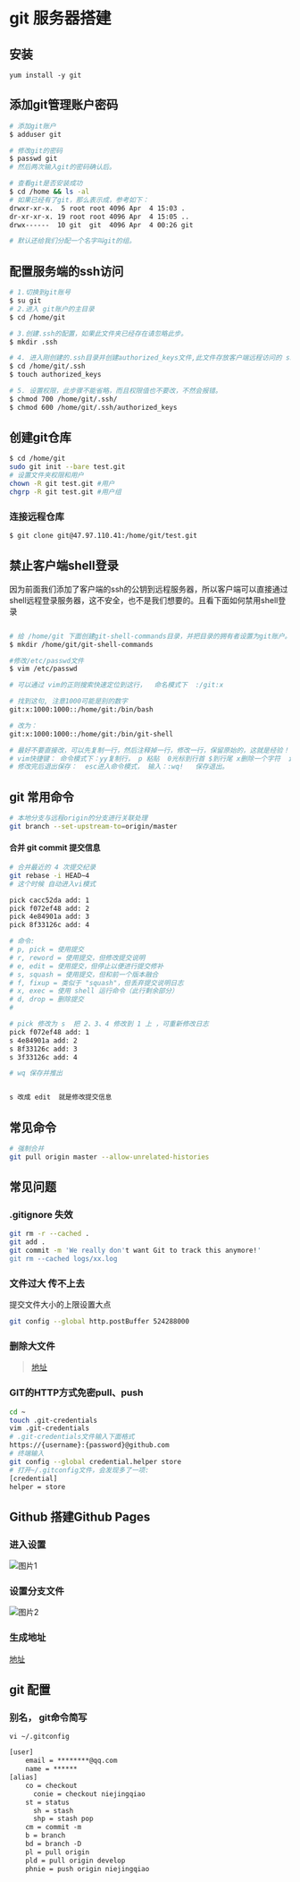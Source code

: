 # git 服务器搭建

## 安装
`yum install -y git`

## 添加git管理账户密码
```bash
# 添加git账户
$ adduser git

# 修改git的密码
$ passwd git
# 然后两次输入git的密码确认后。

# 查看git是否安装成功
$ cd /home && ls -al
# 如果已经有了git，那么表示成，参考如下：
drwxr-xr-x.  5 root root 4096 Apr  4 15:03 .
dr-xr-xr-x. 19 root root 4096 Apr  4 15:05 ..
drwx------  10 git  git  4096 Apr  4 00:26 git

# 默认还给我们分配一个名字叫git的组。
```

## 配置服务端的ssh访问
```bash
# 1.切换到git账号
$ su git
# 2.进入 git账户的主目录
$ cd /home/git

# 3.创建.ssh的配置，如果此文件夹已经存在请忽略此步。
$ mkdir .ssh

# 4. 进入刚创建的.ssh目录并创建authorized_keys文件,此文件存放客户端远程访问的 ssh的公钥。
$ cd /home/git/.ssh
$ touch authorized_keys

# 5. 设置权限，此步骤不能省略，而且权限值也不要改，不然会报错。
$ chmod 700 /home/git/.ssh/
$ chmod 600 /home/git/.ssh/authorized_keys

```

## 创建git仓库
```bash
$ cd /home/git
sudo git init --bare test.git
# 设置文件夹权限和用户
chown -R git test.git #用户
chgrp -R git test.git #用户组
```

### 连接远程仓库
```bash
$ git clone git@47.97.110.41:/home/git/test.git
```

## 禁止客户端shell登录
因为前面我们添加了客户端的ssh的公钥到远程服务器，所以客户端可以直接通过shell远程登录服务器，这不安全，也不是我们想要的。且看下面如何禁用shell登录

```bash

# 给 /home/git 下面创建git-shell-commands目录，并把目录的拥有者设置为git账户。可以直接用git账号登录服务器终端操作。
$ mkdir /home/git/git-shell-commands

#修改/etc/passwd文件
$ vim /etc/passwd

# 可以通过 vim的正则搜索快速定位到这行，  命名模式下  :/git:x

# 找到这句, 注意1000可能是别的数字
git:x:1000:1000::/home/git:/bin/bash

# 改为：
git:x:1000:1000::/home/git:/bin/git-shell

# 最好不要直接改，可以先复制一行，然后注释掉一行，修改一行，保留原始的，这就是经验！！！
# vim快捷键： 命令模式下：yy复制行， p 粘贴  0光标到行首 $到行尾 x删除一个字符  i进入插入模式 
# 修改完后退出保存：  esc进入命令模式， 输入：:wq!   保存退出。
```
## git 常用命令
```bash
# 本地分支与远程origin的分支进行关联处理
git branch --set-upstream-to=origin/master
```
#### 合并 git commit 提交信息
```bash
# 合并最近的 4 次提交纪录
git rebase -i HEAD~4
# 这个时候 自动进入vi模式

pick cacc52da add: 1
pick f072ef48 add: 2
pick 4e84901a add: 3
pick 8f33126c add: 4

# 命令:
# p, pick = 使用提交
# r, reword = 使用提交，但修改提交说明
# e, edit = 使用提交，但停止以便进行提交修补
# s, squash = 使用提交，但和前一个版本融合
# f, fixup = 类似于 "squash"，但丢弃提交说明日志
# x, exec = 使用 shell 运行命令（此行剩余部分）
# d, drop = 删除提交
#

# pick 修改为 s  把 2、3、4 修改到 1 上 ，可重新修改日志
pick f072ef48 add: 1
s 4e84901a add: 2
s 8f33126c add: 3
s 3f33126c add: 4

# wq 保存并推出


s 改成 edit  就是修改提交信息
```

## 常见命令

```bash
# 强制合并
git pull origin master --allow-unrelated-histories
```


## 常见问题

### .gitignore 失效
```bash
git rm -r --cached .
git add .
git commit -m 'We really don't want Git to track this anymore!'
git rm --cached logs/xx.log
```

### 文件过大 传不上去
提交文件大小的上限设置大点
```bash 
git config --global http.postBuffer 524288000
```

### 删除大文件

> [地址](https://www.jianshu.com/p/fe3023bdc825)

### GIT的HTTP方式免密pull、push
```bash
cd ~
touch .git-credentials
vim .git-credentials
# .git-credentials文件输入下面格式
https://{username}:{password}@github.com
# 终端输入
git config --global credential.helper store
# 打开~/.gitconfig文件，会发现多了一项:
[credential]
helper = store
```

## Github 搭建Github Pages

### 进入设置

![图片1](/assets/git/1.jpg)

### 设置分支文件

![图片2](/assets/git/2.jpg)

### 生成地址
[地址](https://xingwenl.github.io/docs/)

## git 配置
### 别名， git命令简写
`vi ~/.gitconfig`
```txt
[user]
	email = ********@qq.com
	name = ******
[alias]
    co = checkout
	  conie = checkout niejingqiao
    st = status
	  sh = stash
	  shp = stash pop
    cm = commit -m
    b = branch
    bd = branch -D
    pl = pull origin
    pld = pull origin develop
    phnie = push origin niejingqiao
```
